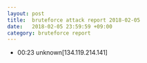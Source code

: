 ```yaml
---
layout: post
title:  bruteforce attack report 2018-02-05
date:   2018-02-05 23:59:59 +09:00
category: bruteforce report
---
```


* 00:23 unknown[134.119.214.141]
